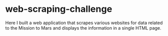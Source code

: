 # web-scraping-challenge

Here I built a web application that scrapes various websites for data related to the Mission to Mars and displays the information in a single HTML page. 
